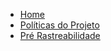 * [Home](/)
* [Políticas do Projeto](/policies/policies.md)
* [Pré Rastreabilidade](pre_traceability.md)
